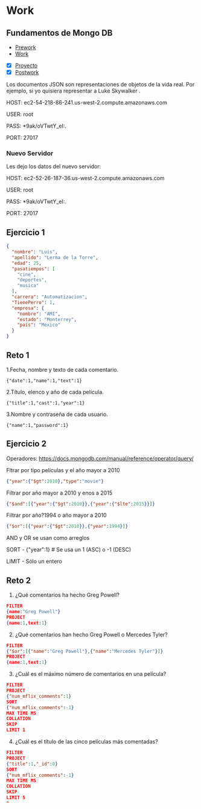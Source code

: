 # Work

## Fundamentos de Mongo DB

- [Prework](Prework) 
- [Work](Work)
- [x] [Proyecto](Proyecto)
- [x] [Postwork](Postwork)

Los documentos JSON son representaciones de objetos de la vida real. Por ejemplo, si yo quisiera representar a Luke Skywalker .

HOST: ec2-54-218-86-241.us-west-2.compute.amazonaws.com

USER: root

PASS:  *9ak/oVTwtY_eI:.  

PORT: 27017

### Nuevo Servidor

Les dejo los datos del nuevo servidor:

HOST: ec2-52-26-187-36.us-west-2.compute.amazonaws.com

USER: root

PASS: *9ak/oVTwtY_eI:.

PORT: 27017

## Ejercicio 1
```json
{
  "nombre": "Luis",
  "apellido": "Lerma de la Torre",
  "edad": 25,
  "pasatiempos": [
    "cine",
    "deportes",
    "musica"
  ],
  "carrera": "Automatizacion",
  "TienePerro": 1,
  "empresa": {
    "nombre": "AMI",
    "estado": "Monterrey",
    "país": "México"
  }
}
```

## Reto 1

1.Fecha, nombre y texto de cada comentario.

`{"date":1,"name":1,"text":1}`

2.Título, elenco y año de cada película.

`{"title":1,"cast":1,"year":1}`

3.Nombre y contraseña de cada usuario.

`{"name":1,"password":1}`

## Ejercicio 2

Operadores: https://docs.mongodb.com/manual/reference/operator/query/


Fltrar por tipo películas y el año mayor a 2010
```json
{"year":{"$gt":2010},"type":"movie"}
```

Filtrar por año mayor a 2010 y enos a 2015
```json
{"$and":[{"year":{"$gt":2010}},{"year":{"$lte":2015}}]}
```
Filtrar por año?1994 o año mayor a 2010
```json
{"$or":[{"year":{"$gt":2010}},{"year":1994}]}
```

AND y OR se usan como arreglos

SORT - {"year":1} # Se usa un 1 (ASC) o -1 (DESC)

LIMIT - Sólo un entero

## Reto 2

1. ¿Qué comentarios ha hecho Greg Powell?
```json
FILTER
{name:"Greg Powell"}
PROJECT
{name:1,text:1}
```

2. ¿Qué comentarios han hecho Greg Powell o Mercedes Tyler?
```json
FILTER
{"$or":[{"name":"Greg Powell"},{"name":"Mercedes Tyler"}]}
PROJECT
{name:1,text:1}
```

3. ¿Cuál es el máximo número de comentarios en una película?
```json
FILTER
PROJECT
{"num_mflix_comments":1}
SORT
{"num_mflix_comments":-1}
MAX TIME MS
COLLATION
SKIP
LIMIT 1
```

4. ¿Cuál es el título de las cinco películas más comentadas?

```json
FILTER
PROJECT
{"title":1,"_id":0}
SORT
{"num_mflix_comments":-1}
MAX TIME MS
COLLATION
SKIP
LIMIT 5
"
```
